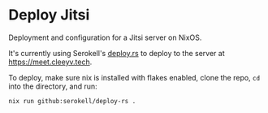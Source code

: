 Deploy Jitsi
=============

Deployment and configuration for a Jitsi server on NixOS.

It's currently using Serokell's [deploy.rs](https://github.com/serokell/deploy-rs) to deploy to the server at https://meet.cleeyv.tech.

To deploy, make sure nix is installed with flakes enabled, clone the repo, `cd` into the directory, and run:

```
nix run github:serokell/deploy-rs .
```
